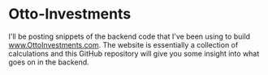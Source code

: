 # Otto-Investments

I'll be posting snippets of the backend code that I've been using to build www.OttoInvestments.com. The website is essentially a collection of calculations and this GitHub repository will give you some insight into what goes on in the backend.
